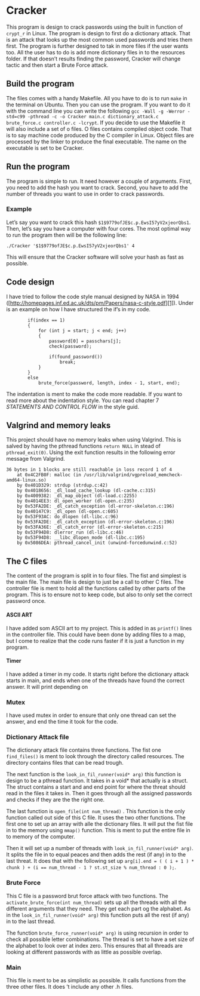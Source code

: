 # Cracker
This program is design to crack passwords using the built in function of `crypt_r` in Linux.  The program is design to first do a dictionary attack. That is an attack that looks up the most common used passwords and tries them first. The program is further designed to tak in more files if the user wants too. All the user has to do is add more dictionary files in to the resources folder. If that doesn’t results finding the password, Cracker will change tactic and then start a Brute Force attack.  

## Build the program
The files comes with a handy Makefile. All you have to do is to run `make` in the terminal on Ubuntu. Then you can use the program. If you want to do it with the command line you can write the following `gcc -Wall -g -Werror -std=c99 -pthread -c -o Cracker main.c dictionary_attack.c brute_force.c controller.c -lcrypt`. If you decide to use the Makefile it will also include a set of o files. O files contains compiled object code. That is to say  machine code produced by the  C compiler in Linux. Object files are processed by the linker to produce the final executable. The name on the executable is set to be Cracker.

## Run the program
The program is simple to run. It need however a couple of arguments. First, you need to add the hash you want to crack. Second, you have to add the number of threads you want to use in order to crack passwords.

### Example
Let’s say you want to crack this hash `$1$9779ofJE$c.p.EwsI57yV2xjeorQbs1`. Then, let’s say you have a computer with four cores. The most optimal way to run the program then will be the following line:

`./Cracker '$1$9779ofJE$c.p.EwsI57yV2xjeorQbs1' 4`

This will ensure that the Cracker software will solve your hash as fast as possible. 

## Code design
I have tried to follow the code style manual designed by NASA in 1994 ([http://homepages.inf.ed.ac.uk/dts/pm/Papers/nasa-c-style.pdf][1]). Under is an example on how I have structured the if’s in my code. 

	        if(index == 1)
	        {
	            for (int j = start; j < end; j++)
	            {
	                password[0] = passchars[j];
	                check(password);
	
	                if(found_password())
	                    break;
	            }
	        }
	        else
	            brute_force(password, length, index - 1, start, end);

The indentation is ment to make the code more readable. If you want to read more about the indentation style. You can read chapter 7 _STATEMENTS AND CONTROL FLOW_ in the style guid. 

## Valgrind and memory leaks 
This project should have no memory leaks when using Valgrind. This is salved by having the pthread functions `return NULL` in stead of `pthread_exit(0)`. Using the exit function results in the following error message from Valgrind.

	36 bytes in 1 blocks are still reachable in loss record 1 of 4
	    at 0x4C2FB0F: malloc (in /usr/lib/valgrind/vgpreload_memcheck-amd64-linux.so)
	    by 0x401D329: strdup (strdup.c:42)
	    by 0x4018656: _dl_load_cache_lookup (dl-cache.c:315)
	    by 0x4009382: _dl_map_object (dl-load.c:2255)
	    by 0x4014EE3: dl_open_worker (dl-open.c:235)
	    by 0x53FA2DE: _dl_catch_exception (dl-error-skeleton.c:196)
	    by 0x40147C9: _dl_open (dl-open.c:605)
	    by 0x53F93AC: do_dlopen (dl-libc.c:96)
	    by 0x53FA2DE: _dl_catch_exception (dl-error-skeleton.c:196)
	    by 0x53FA36E: _dl_catch_error (dl-error-skeleton.c:215)
	    by 0x53F94D8: dlerror_run (dl-libc.c:46)
	    by 0x53F94D8: __libc_dlopen_mode (dl-libc.c:195)
	    by 0x5086DEA: pthread_cancel_init (unwind-forcedunwind.c:52)

## The C files
The content of the program is split in to four files. The fist and simplest is the main file. The main file is design to just be a call to other C files. The controller file is ment to hold all the functions called by other parts of the program. This is to ensure not to keep code, but also to only set the correct password once. 

#### ASCII ART
I have added som ASCII art to my project. This is added in as `printf()` lines in the controller file. This could have been done by adding files to a map, but I come to realize that the code runs faster if it is just a function in my program. 

#### Timer
I have added a timer in my code. It starts right before the dictionary attack starts in main, and ends when one of the threads have found the correct answer. It will print depending on 

### Mutex
I have used mutex in order to ensure that only one thread can set the answer, and end the time it took for the code. 

### Dictionary Attack file
The dictionary attack file contains three functions. The fist one `find_files()` is ment to look through the directory called resources. The directory contains files that can be read trough. 

The next function is the `look_in_fil_runner(void* arg)` this function is design to be a pthread function. It takes in a void\* that actually is a struct. The struct contains a start and and end point for where the threat should read in the files it takes in. Then it goes through all the assigned passwords and checks if they are the the right one. 

The last function is `open_file(int num_thread)` . This function is the only  function called out side of this C file. It uses the two other functions. The first one to set up an array with alle the dictionary files. It will put the fist file in to the memory using `mmap()` function. This is ment to put the entire file in to memory of the computer.

Then it will set up a number of threads with `look_in_fil_runner(void* arg)`. It splits the file in to equal peaces and then adds the rest (if any) in to the last threat. It does that with the following set up `arg[i].end = ( ( i + 1 ) * chunk ) + (i == num_thread - 1 ? st.st_size % num_thread : 0 );`.  

### Brute Force
This C file is a password brut force attack with two functions. The `activate_brute_force(int num_thread)` sets up all the threads with all the different arguments that they need. They get each part og the alphabet. As in the `look_in_fil_runner(void* arg)` this function puts all the rest (if any) in to the last thread. 

The function `brute_force_runner(void* arg)` is using recursion in order to check all possible letter combinations. The thread is set to have a set size of the alphabet to look over at index zero. This ensures that all threads are looking at different passwords with as little as possible overlap.

### Main
This file is ment to be as simplistic as possible. It calls functions from the three other files. It does ’t include any other .h files.



 

[1]:	http://homepages.inf.ed.ac.uk/dts/pm/Papers/nasa-c-style.pdf